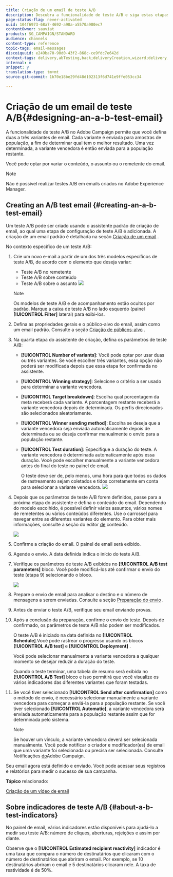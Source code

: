 ```yaml
---
title: Criação de um email de teste A/B
description: Descubra a funcionalidade de teste A/B e siga estas etapas para criar um email a partir de um modelo de teste A/B no Adobe Campaign.
page-status-flag: never-activated
uuid: 104f6973-68a7-4692-a90a-a5570a980ec7
contentOwner: sauviat
products: SG_CAMPAIGN/STANDARD
audience: channels
content-type: reference
topic-tags: email-messages
discoiquuid: e249ba70-90d0-43f2-868c-ce9fdc7e642d
context-tags: delivery,abTesting,back;deliveryCreation,wizard;delivery,main
internal: n
snippet: y
translation-type: tm+mt
source-git-commit: 1b70e18be29fd48d102313f6d741e9ffe053cc34

---
```



# Criação de um email de teste A/B{#designing-an-a-b-test-email}

A funcionalidade de teste A/B no Adobe Campaign permite que você defina duas a três variantes de email. Cada variante é enviada para amostras de população, a fim de determinar qual tem o melhor resultado. Uma vez determinada, a variante vencedora é então enviada para a população restante.

Você pode optar por variar o conteúdo, o assunto ou o remetente do email.

>[!NOTE]
>
>Não é possível realizar testes A/B em emails criados no Adobe Experience Manager.

## Creating an A/B test email {#creating-an-a-b-test-email}

Um teste A/B pode ser criado usando o assistente padrão de criação de email, ao qual uma etapa de configuração de teste A/B é adicionada. A criação de um email padrão é detalhada na seção [Criação de um email](../../channels/using/creating-an-email.md) .

No contexto específico de um teste A/B:

1. Crie um novo e-mail a partir de um dos três modelos específicos de teste A/B, de acordo com o elemento que deseja variar:

   * Teste A/B no remetente
   * Teste A/B sobre conteúdo
   * Teste A/B sobre o assunto
   ![](assets/create_ab_testing.png)

   >[!NOTE]
   >
   >Os modelos de teste A/B e de acompanhamento estão ocultos por padrão. Marque a caixa de teste A/B no lado esquerdo (painel **[!UICONTROL Filter]** lateral) para exibi-los.

1. Defina as propriedades gerais e o público-alvo do email, assim como um email padrão. Consulte a seção [Criação de públicos-alvo](../../audiences/using/creating-audiences.md) .
1. Na quarta etapa do assistente de criação, defina os parâmetros de teste A/B:

   * **[!UICONTROL Number of variants]**: Você pode optar por usar duas ou três variantes. Se você escolher três variantes, essa opção não poderá ser modificada depois que essa etapa for confirmada no assistente.
   * **[!UICONTROL Winning strategy]**: Selecione o critério a ser usado para determinar a variante vencedora.
   * **[!UICONTROL Target breakdown]**: Escolha qual porcentagem da meta receberá cada variante. A porcentagem restante receberá a variante vencedora depois de determinada. Os perfis direcionados são selecionados aleatoriamente.
   * **[!UICONTROL Winner sending method]**: Escolha se deseja que a variante vencedora seja enviada automaticamente depois de determinada ou se deseja confirmar manualmente o envio para a população restante.
   * **[!UICONTROL Test duration]**: Especifique a duração do teste. A variante vencedora é determinada automaticamente após essa duração. Você pode escolher manualmente a variante vencedora antes do final do teste no painel de email.

      O teste deve ser de, pelo menos, uma hora para que todos os dados de rastreamento sejam coletados e tidos corretamente em conta para selecionar a variante vencedora.
   ![](assets/ab_parameters.png)

1. Depois que os parâmetros de teste A/B forem definidos, passe para a próxima etapa do assistente e defina o conteúdo do email. Dependendo do modelo escolhido, é possível definir vários assuntos, vários nomes de remetentes ou vários conteúdos diferentes. Use o carrossel para navegar entre as diferentes variantes do elemento. Para obter mais informações, consulte a seção do editor [de](../../designing/using/designing-content-in-adobe-campaign.md) conteúdo.

   ![](assets/create_ab_testing2.png)

1. Confirme a criação do email. O painel de email será exibido.
1. Agende o envio. A data definida indica o início do teste A/B.
1. Verifique os parâmetros de teste A/B exibidos no **[!UICONTROL A/B test parameters]** bloco. Você pode modificá-los até confirmar o envio do teste (etapa 9) selecionando o bloco.

   ![](assets/create_ab_testing3.png)

1. Prepare o envio de email para analisar o destino e o número de mensagens a serem enviadas. Consulte a seção [Preparação do envio](../../sending/using/preparing-the-send.md) .
1. Antes de enviar o teste A/B, verifique seu email enviando provas.
1. Após a conclusão da preparação, confirme o envio do teste. Depois de confirmado, os parâmetros de teste A/B não podem ser modificados.

   O teste A/B é iniciado na data definida no **[!UICONTROL Schedule]**.Você pode rastrear o progresso usando os blocos **[!UICONTROL A/B test]** e **[!UICONTROL Deployment]** .

   Você pode selecionar manualmente a variante vencedora a qualquer momento se desejar reduzir a duração do teste.

   Quando o teste terminar, uma tabela de resumo será exibida no **[!UICONTROL A/B Test]** bloco e isso permitirá que você visualize os vários indicadores das diferentes variantes que foram testadas.

1. Se você tiver selecionado **[!UICONTROL Send after confirmation]** como o método de envio, é necessário selecionar manualmente a variante vencedora para começar a enviá-la para a população restante. Se você tiver selecionado **[!UICONTROL Automatic]**, a variante vencedora será enviada automaticamente para a população restante assim que for determinada pelo sistema.

   >[!NOTE]
   >
   >Se houver um vínculo, a variante vencedora deverá ser selecionada manualmente. Você pode notificar o criador e modificador(es) de email que uma variante foi selecionada ou precisa ser selecionada. Consulte Notificações [do](../../administration/using/sending-internal-notifications.md)Adobe Campaign.

Seu email agora está definido e enviado. Você pode acessar seus registros e relatórios para medir o sucesso de sua campanha.

**Tópico** relacionado:

[Criação de um vídeo de email](https://helpx.adobe.com/campaign/kt/acs/using/acs-create-email-from-homepage-feature-video-use.html)

## Sobre indicadores de teste A/B {#about-a-b-test-indicators}

No painel de email, vários indicadores estão disponíveis para ajudá-lo a medir seu teste A/B: número de cliques, aberturas, rejeições e assim por diante.

Observe que o **[!UICONTROL Estimated recipient reactivity]** indicador é uma taxa que compara o número de destinatários que clicaram com o número de destinatários que abriram o email. Por exemplo, se 10 destinatários abriram o email e 5 destinatários clicaram nele. A taxa de reatividade é de 50%.
